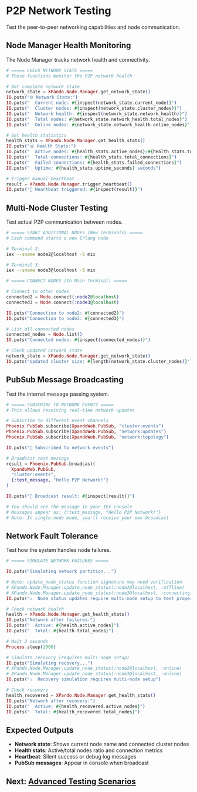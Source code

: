 # P2P Network Testing

Test the peer-to-peer networking capabilities and node communication.

## Node Manager Health Monitoring

The Node Manager tracks network health and connectivity.

```elixir
# ===== CHECK NETWORK STATE =====
# These functions monitor the P2P network health

# Get complete network state
network_state = XPando.Node.Manager.get_network_state()
IO.puts("🌐 Network State:")
IO.puts("  Current node: #{inspect(network_state.current_node)}")
IO.puts("  Cluster nodes: #{inspect(network_state.cluster_nodes)}")
IO.puts("  Network health: #{inspect(network_state.network_health)}")
IO.puts("  Total nodes: #{network_state.network_health.total_nodes}")
IO.puts("  Online nodes: #{network_state.network_health.online_nodes}")

# Get health statistics
health_stats = XPando.Node.Manager.get_health_stats()
IO.puts("📊 Health Stats:")
IO.puts("  Active nodes: #{health_stats.active_nodes}/#{health_stats.total_nodes}")
IO.puts("  Total connections: #{health_stats.total_connections}")
IO.puts("  Failed connections: #{health_stats.failed_connections}")
IO.puts("  Uptime: #{health_stats.uptime_seconds} seconds")

# Trigger manual heartbeat
result = XPando.Node.Manager.trigger_heartbeat()
IO.puts("💓 Heartbeat triggered: #{inspect(result)}")
```

## Multi-Node Cluster Testing

Test actual P2P communication between nodes.

```bash
# ===== START ADDITIONAL NODES (New Terminals) =====
# Each command starts a new Erlang node

# Terminal 2:
iex --sname node2@localhost -S mix

# Terminal 3:
iex --sname node3@localhost -S mix
```

```elixir
# ===== CONNECT NODES (In Main Terminal) =====

# Connect to other nodes
connected2 = Node.connect(:node2@localhost)
connected3 = Node.connect(:node3@localhost)

IO.puts("Connection to node2: #{connected2}")
IO.puts("Connection to node3: #{connected3}")

# List all connected nodes
connected_nodes = Node.list()
IO.puts("Connected nodes: #{inspect(connected_nodes)}")

# Check updated network state
network_state = XPando.Node.Manager.get_network_state()
IO.puts("Updated cluster size: #{length(network_state.cluster_nodes)}")
```

## PubSub Message Broadcasting

Test the internal message passing system.

```elixir
# ===== SUBSCRIBE TO NETWORK EVENTS =====
# This allows receiving real-time network updates

# Subscribe to different event channels
Phoenix.PubSub.subscribe(XpandoWeb.PubSub, "cluster:events")
Phoenix.PubSub.subscribe(XpandoWeb.PubSub, "network:updates")
Phoenix.PubSub.subscribe(XpandoWeb.PubSub, "network:topology")

IO.puts("📡 Subscribed to network events")

# Broadcast test message
result = Phoenix.PubSub.broadcast(
  XpandoWeb.PubSub, 
  "cluster:events", 
  {:test_message, "Hello P2P Network!"}
)

IO.puts("📡 Broadcast result: #{inspect(result)}")

# You should see the message in your IEx console
# Messages appear as: {:test_message, "Hello P2P Network!"}
# Note: In single-node mode, you'll receive your own broadcast
```

## Network Fault Tolerance

Test how the system handles node failures.

```elixir
# ===== SIMULATE NETWORK FAILURES =====

IO.puts("Simulating network partition...")

# Note: update_node_status function signature may need verification
# XPando.Node.Manager.update_node_status(:node2@localhost, :offline)
# XPando.Node.Manager.update_node_status(:node3@localhost, :connecting)
IO.puts("⚠️  Node status updates require multi-node setup to test properly")

# Check network health
health = XPando.Node.Manager.get_health_stats()
IO.puts("Network after failures:")
IO.puts("  Active: #{health.active_nodes}")
IO.puts("  Total: #{health.total_nodes}")

# Wait 2 seconds
Process.sleep(2000)

# Simulate recovery (requires multi-node setup)
IO.puts("Simulating recovery...")
# XPando.Node.Manager.update_node_status(:node2@localhost, :online)
# XPando.Node.Manager.update_node_status(:node3@localhost, :online)
IO.puts("⚠️  Recovery simulation requires multi-node setup")

# Check recovery
health_recovered = XPando.Node.Manager.get_health_stats()
IO.puts("Network after recovery:")
IO.puts("  Active: #{health_recovered.active_nodes}")
IO.puts("  Total: #{health_recovered.total_nodes}")
```

## Expected Outputs

- **Network state**: Shows current node name and connected cluster nodes
- **Health stats**: Active/total nodes ratio and connection metrics
- **Heartbeat**: Silent success or debug log messages
- **PubSub messages**: Appear in console when broadcast

## Next: [Advanced Testing Scenarios](08_advanced_testing.md)